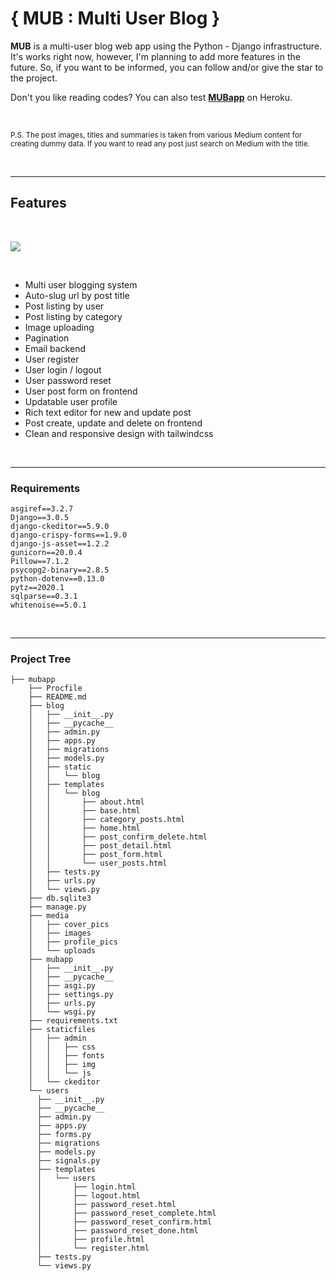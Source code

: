 # { MUB : Multi User Blog }

**MUB** is a multi-user blog web app using the Python - Django infrastructure. It's works right now, however, I'm planning to add more features in the future. So, if you want to be informed, you can follow and/or give the star to the project.

Don't you like reading codes? You can also test [**MUBapp**](https://mubapp.herokuapp.com/) on Heroku.


<br>

<sub>P.S. The post images, titles and summaries is taken from various Medium content for creating dummy data. If you want to read any post just search on Medium with the title.</sub>

<br>

----

## Features

<br>

![](media/mubapp.gif)

<br>

* Multi user blogging system
* Auto-slug url by post title
* Post listing by user
* Post listing by category
* Image uploading
* Pagination
* Email backend
* User register
* User login / logout
* User password reset
* User post form on frontend
* Updatable user profile
* Rich text editor for new and update post
* Post create, update and delete on frontend
* Clean and responsive design with tailwindcss


<br>

----

### Requirements

```
asgiref==3.2.7
Django==3.0.5
django-ckeditor==5.9.0
django-crispy-forms==1.9.0
django-js-asset==1.2.2
gunicorn==20.0.4
Pillow==7.1.2
psycopg2-binary==2.8.5
python-dotenv==0.13.0
pytz==2020.1
sqlparse==0.3.1
whitenoise==5.0.1
```


<br>

----

### Project Tree

```
├── mubapp
    ├── Procfile
    ├── README.md
    ├── blog
    │   ├── __init__.py
    │   ├── __pycache__
    │   ├── admin.py
    │   ├── apps.py
    │   ├── migrations
    │   ├── models.py
    │   ├── static
    │   │   └── blog
    │   ├── templates
    │   │   └── blog
    │   │       ├── about.html
    │   │       ├── base.html
    │   │       ├── category_posts.html
    │   │       ├── home.html
    │   │       ├── post_confirm_delete.html
    │   │       ├── post_detail.html
    │   │       ├── post_form.html
    │   │       └── user_posts.html
    │   ├── tests.py
    │   ├── urls.py
    │   └── views.py
    ├── db.sqlite3
    ├── manage.py
    ├── media
    │   ├── cover_pics
    │   ├── images
    │   ├── profile_pics
    │   └── uploads
    ├── mubapp
    │   ├── __init__.py
    │   ├── __pycache__
    │   ├── asgi.py
    │   ├── settings.py
    │   ├── urls.py
    │   └── wsgi.py
    ├── requirements.txt
    ├── staticfiles
    │   ├── admin
    │   │   ├── css
    │   │   ├── fonts
    │   │   ├── img
    │   │   └── js
    │   └── ckeditor
    └── users
      ├── __init__.py
      ├── __pycache__
      ├── admin.py
      ├── apps.py
      ├── forms.py
      ├── migrations
      ├── models.py
      ├── signals.py
      ├── templates
      │   └── users
      │       ├── login.html
      │       ├── logout.html
      │       ├── password_reset.html
      │       ├── password_reset_complete.html
      │       ├── password_reset_confirm.html
      │       ├── password_reset_done.html
      │       ├── profile.html
      │       └── register.html
      ├── tests.py
      └── views.py
```
